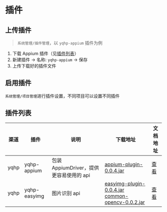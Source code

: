 # 插件

## 上传插件

> `系统管理/插件管理`，以 `yqhp-appium` 插件为例

1. 下载 Appium 插件（见[插件列表](#插件列表)）
2. 新建插件 -> 名称: `yqhp-appium` -> 保存
3. 上传下载好的插件文件

## 启用插件

`系统管理/项目管理`进行插件设置，不同项目可以设置不同插件

## 插件列表

| 渠道 | 插件         | 说明                                    | 下载地址                                                                                                                                                                | 文档地址                                                             |
| ---- | ------------ | --------------------------------------- | ----------------------------------------------------------------------------------------------------------------------------------------------------------------------- | -------------------------------------------------------------------- |
| yqhp | yqhp-appium  | 包装 AppiumDriver，提供更容易使用的 api | [appium-plugin-0.0.4.jar](http://139.9.5.56:9000/yqhp-res/appium-plugin-0.0.4.jar)                                                                                      | [查看](https://github.com/yqhp/yqhp/tree/main/agent/plugins/appium)  |
| yqhp | yqhp-easyimg | 图片识别 api                            | [easyimg-plugin-0.0.4.jar](http://139.9.5.56:9000/yqhp-res/easyimg-plugin-0.0.4.jar) [common-opencv-0.0.2.jar](http://139.9.5.56:9000/yqhp-res/common-opencv-0.0.2.jar) | [查看](https://github.com/yqhp/yqhp/tree/main/agent/plugins/easyimg) |
